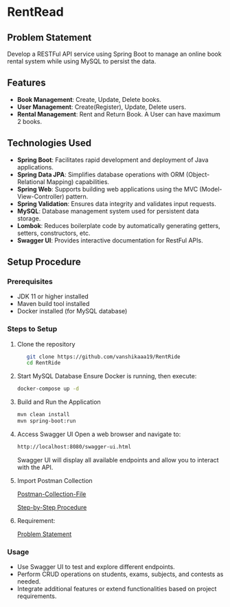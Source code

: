 # RentRead

## Problem Statement

Develop a RESTFul API service using Spring Boot to manage an online book rental system while using MySQL to persist the data.

## Features

- **Book Management**: Create, Update, Delete books.
- **User Management**: Create(Register), Update, Delete users.
- **Rental Management**: Rent and Return Book. A User can have maximum 2 books.

## Technologies Used

- **Spring Boot**: Facilitates rapid development and deployment of Java applications.
- **Spring Data JPA**: Simplifies database operations with ORM (Object-Relational Mapping) capabilities.
- **Spring Web**: Supports building web applications using the MVC (Model-View-Controller) pattern.
- **Spring Validation**: Ensures data integrity and validates input requests.
- **MySQL**: Database management system used for persistent data storage.
- **Lombok**: Reduces boilerplate code by automatically generating getters, setters, constructors, etc.
- **Swagger UI**: Provides interactive documentation for RestFul APIs.

## Setup Procedure

### Prerequisites

- JDK 11 or higher installed
- Maven build tool installed
- Docker installed (for MySQL database)

### Steps to Setup

1. Clone the repository
   ``` bash
      git clone https://github.com/vanshikaaa19/RentRide
      cd RentRide
   ```
2. Start MySQL Database
   Ensure Docker is running, then execute:
    ```bash
    docker-compose up -d
   ```
3. Build and Run the Application
    ```bash
    mvn clean install
    mvn spring-boot:run
    ``` 
4. Access Swagger UI
   Open a web browser and navigate to:
    ```bash
    http://localhost:8080/swagger-ui.html
    ```
   Swagger UI will display all available endpoints and allow you to interact with the API.
5. Import Postman Collection

   [Postman-Collection-File](./External_Resource/RentRead.postman_collection.json)

   [Step-by-Step Procedure](https://learning.postman.com/docs/getting-started/importing-and-exporting/importing-data/)
6. Requirement:

   [Problem Statement](./External_Resource/Week%203%20-%20Problem%20Statement_%20RentRead.pdf)


### Usage

- Use Swagger UI to test and explore different endpoints.
- Perform CRUD operations on students, exams, subjects, and contests as needed.
- Integrate additional features or extend functionalities based on project requirements.
